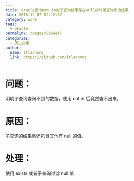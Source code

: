 ```yaml
---
title: oracle查询not in的子查询结果存在null的时候查询不出结果
date: 2018-12-07 12:12:37
category: work
tags:
  - Oracle
permalink: /pages/055aef/
categories:
  - 历史文章
author:
  name: itlaonong
  link: https://github.com/itlaonong
---
```


# 问题：

明明子查询查询不到的数据，使用 not in 后竟然查不出来。

# 原因：

子查询的结果集还包含其他有 null 的值。

# 处理：

使用 exists 或者子查询过滤 null 值
